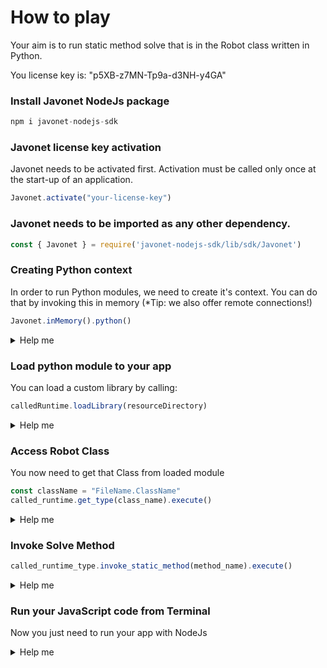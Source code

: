 # How to play

Your aim is to run static method solve that is in the Robot class written in Python.

You license key is: "p5XB-z7MN-Tp9a-d3NH-y4GA"

### Install Javonet NodeJs package
```javascript
npm i javonet-nodejs-sdk
```

### Javonet license key activation
Javonet needs to be activated first. Activation must be called only once at the start-up of an application.

```javascript
Javonet.activate("your-license-key")
```

### Javonet needs to be imported as any other dependency.
```javascript
const { Javonet } = require('javonet-nodejs-sdk/lib/sdk/Javonet')
```

### Creating Python context
In order to run Python modules, we need to create it's context.
You can do that by invoking this in memory (*Tip: we also offer remote connections!)

```javascript
Javonet.inMemory().python()
```

<details>
  <summary>Help me</summary>
  
  ### Code
  ```javascript
  let pythonRuntime = Javonet.inMemory().python()
  ```
</details>

### Load python module to your app
You can load a custom library by calling:
  ```javascript
  calledRuntime.loadLibrary(resourceDirectory)
  ```

<details>
  <summary>Help me</summary>
  
  ### Code
  ```javascript
  resourceDirectory = "./"
  calledRuntime.loadLibrary(resourceDirectory)
  ```
</details>

### Access Robot Class
You now need to get that Class from loaded module
  ```javascript
  const className = "FileName.ClassName"
  called_runtime.get_type(class_name).execute()
  ```
<details>
  <summary>Help me</summary>
  
  ### Code
  ```javascript
  const className = "robot-connector.Robot"
  let calledRuntimeType = calledRuntime.getType(className).execute()
  ```
</details>

### Invoke Solve Method

  ```javascript
  called_runtime_type.invoke_static_method(method_name).execute()
  ```
<details>
  <summary>Help me</summary>
  
  ### Code
  ```javascript
  called_runtime_type.invoke_static_method("solve").execute()
  ```
</details>

### Run your JavaScript code from Terminal
Now you just need to run your app with NodeJs

<details>
  <summary>Help me</summary>
  
  ### Code
  ```bash
  node ./app.js
  ```
</details>